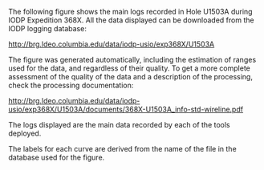 The following figure shows the main logs recorded in Hole U1503A during IODP Expedition 368X. All the data displayed can be downloaded from the IODP logging database:

http://brg.ldeo.columbia.edu/data/iodp-usio/exp368X/U1503A

The figure was generated automatically, including the estimation of ranges used for the data, and regardless of their quality. To get a more complete assessment of the quality of the data and a description of the processing, check the processing documentation:

http://brg.ldeo.columbia.edu/data/iodp-usio/exp368X/U1503A/documents/368X-U1503A_info-std-wireline.pdf

The logs displayed are the main data recorded by each of the tools deployed.

The labels for each curve are derived from the name of the file in the database used for the figure.
